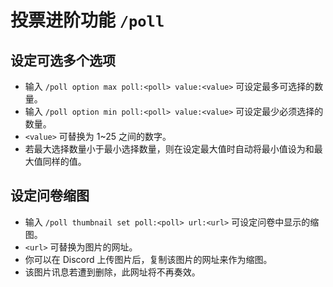 # 投票进阶功能 `/poll`

## 设定可选多个选项
- 输入 `/poll option max poll:<poll> value:<value>` 可设定最多可选择的数量。
- 输入 `/poll option min poll:<poll> value:<value>` 可设定最少必须选择的数量。
- `<value>` 可替换为 1~25 之间的数字。
- 若最大选择数量小于最小选择数量，则在设定最大值时自动将最小值设为和最大值同样的值。

## 设定问卷缩图
- 输入 `/poll thumbnail set poll:<poll> url:<url>` 可设定问卷中显示的缩图。
- `<url>` 可替换为图片的网址。
- 你可以在 Discord 上传图片后，复制该图片的网址来作为缩图。
- 该图片讯息若遭到删除，此网址将不再奏效。